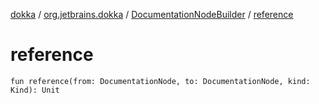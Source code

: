 [dokka](../../index.md) / [org.jetbrains.dokka](../index.md) / [DocumentationNodeBuilder](index.md) / [reference](reference.md)

# reference

```
fun reference(from: DocumentationNode, to: DocumentationNode, kind: Kind): Unit
```
